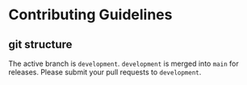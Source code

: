 # Contributing Guidelines

## git structure

The active branch is `development`. `development` is merged into `main` for releases. Please submit your pull requests to `development`.
